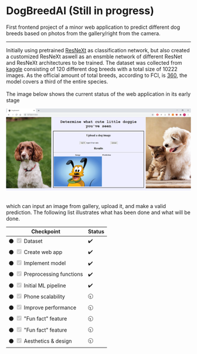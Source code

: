 # DogBreedAI (Still in progress)
First frontend project of a minor web application to predict different dog breeds based on photos from the gallery/right from the camera. 

<hr>

Initially using pretrained [ResNeXt](https://arxiv.org/abs/1611.05431) as classification network, but also created a customized ResNeXt aswell as an ensmble network of different ResNet and ResNeXt architectures to be trained. The dataset was collected from [kaggle](https://www.kaggle.com/c/dog-breed-identification/data) consisting of 120 different dog breeds with a total size of 10222 images. As the official amount of total breeds, according to FCI, is [360](https://www.psychologytoday.com/us/blog/canine-corner/201305/how-many-breeds-dogs-are-there-in-the-world), the model covers a third of the entire species.
<br>
<br>
The image below shows the current status of the web application in its early stage

![Current status](https://github.com/olof98johansson/DogBreedAI/blob/main/status/first.PNG?raw=true)

<br>
which can input an image from gallery, upload it, and make a valid prediction. The following list illustrates what has been done and what will be done.



| Checkpoint                                              | Status |
| ------------------------------------------------- | ----   |
| :black_circle: <input type="checkbox" disabled checked /> Dataset  |  :heavy_check_mark:    |
| :black_circle: <input type="checkbox" disabled  checked/> Create web app |  :heavy_check_mark:    |
| :black_circle: <input type="checkbox" disabled  checked/> Implement model |  :heavy_check_mark:    |
| :black_circle: <input type="checkbox" disabled  checked/> Preprocessing functions |  :heavy_check_mark:    |
| :black_circle: <input type="checkbox" disabled  checked/> Initial ML pipeline |  :heavy_check_mark:    |
| :black_circle: <input type="checkbox" disabled  checked/> Phone scalability |   :clock930:   |
| :black_circle: <input type="checkbox" disabled  checked/> Improve performance |  :clock930:    |
| :black_circle: <input type="checkbox" disabled  checked/> "Fun fact" feature |  :clock930:    |
| :black_circle: <input type="checkbox" disabled  checked/> "Fun fact" feature |  :clock930:    |
| :black_circle: <input type="checkbox" disabled  checked/> Aesthetics & design |  :clock930:    |
